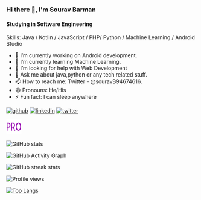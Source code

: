 ### Hi there 👋, I'm Sourav Barman
#### Studying in Software Engineering

Skills: Java / Kotlin / JavaScript / PHP/ Python / Machine Learning / Android Studio

- 🔭 I’m currently working on Android development. 
- 🌱 I’m currently learning Machine Learning. 
- 🤔 I’m looking for help with Web Development 
- 💬 Ask me about java,python or any tech related stuff. 
- 📫 How to reach me: Twitter - @souravB94674616. 
- 😄 Pronouns: He/His 
- ⚡ Fun fact: I can sleep anywhere 



[<img src='https://cdn.jsdelivr.net/npm/simple-icons@3.0.1/icons/github.svg' alt='github' height='40'>](https://github.com/SouravBarman001)  [<img src='https://cdn.jsdelivr.net/npm/simple-icons@3.0.1/icons/linkedin.svg' alt='linkedin' height='40'>](https://www.linkedin.com/in/https://www.linkedin.com/in/sourav-barman-155910193//)  [<img src='https://cdn.jsdelivr.net/npm/simple-icons@3.0.1/icons/twitter.svg' alt='twitter' height='40'>](https://twitter.com/@souravB94674616)  

<a href='https://github.com/pricing'><img src='https://raw.githubusercontent.com/acervenky/animated-github-badges/master/assets/pro.gif' width='40' height='40'></a> 

![GitHub stats](https://github-readme-stats.vercel.app/api?username=SouravBarman001&show_icons=true)  

![GitHub Activity Graph](https://activity-graph.herokuapp.com/graph?username=SouravBarman001)  

![GitHub streak stats](https://github-readme-streak-stats.herokuapp.com/?user=SouravBarman001)  

![Profile views](https://gpvc.arturio.dev/SouravBarman001)  

[![Top Langs](https://github-readme-stats.vercel.app/api/top-langs/?username=SouravBarman001)](https://github.com/anuraghazra/github-readme-stats)
